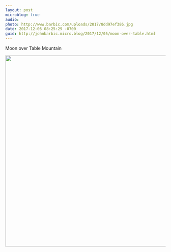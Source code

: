 ```yaml
---
layout: post
microblog: true
audio: 
photo: http://www.barbic.com/uploads/2017/8dd97ef386.jpg
date: 2017-12-05 08:25:29 -0700
guid: http://johnbarbic.micro.blog/2017/12/05/moon-over-table.html
---
```

Moon over Table Mountain

<img src="http://www.barbic.com/uploads/2017/8dd97ef386.jpg" width="600" height="600" />
